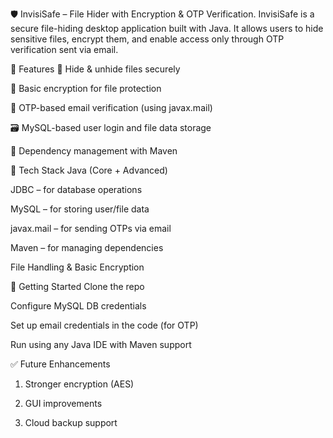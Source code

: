 🛡️ InvisiSafe – File Hider with Encryption & OTP Verification.
InvisiSafe is a secure file-hiding desktop application built with Java. It allows users to hide sensitive files, encrypt them, and enable access only through OTP verification sent via email.

🔧 Features
🔐 Hide & unhide files securely

🔑 Basic encryption for file protection

📧 OTP-based email verification (using javax.mail)

🗃️ MySQL-based user login and file data storage

🔄 Dependency management with Maven

🧠 Tech Stack
Java (Core + Advanced)

JDBC – for database operations

MySQL – for storing user/file data

javax.mail – for sending OTPs via email

Maven – for managing dependencies

File Handling & Basic Encryption

🚀 Getting Started
Clone the repo

Configure MySQL DB credentials

Set up email credentials in the code (for OTP)

Run using any Java IDE with Maven support

✅ Future Enhancements
1. Stronger encryption (AES)

2. GUI improvements

3. Cloud backup support
